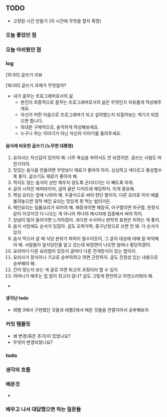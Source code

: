 ## TODO
- 고정된 시간 만들기 (이 시간에 무엇을 할지 확정)


    
### 오늘 좋았던 점


### 오늘 아쉬웠던 점

### log
[15:50] 글쓰기 리뷰

[16:00] 글쓰기 과제가 무엇일까?
- 내가 꿈꾸는 프로그래머로서의 삶
    - 본인이 최종적으로 꿈꾸는 프로그래머로서의 삶은 무엇인지 자유롭게 작성해주세요.
    - 자신이 어떤 마음으로 프로그래머가 되고 싶어했는지 되짚어보는 계기가 되었으면 합니다.
    - 최대한 구체적으로, 솔직하게 작성해보세요.
    - 누구나 하는 이야기가 아닌 자신의 이야기를 들려주세요.


#### 음식에 비유한 글쓰기 (노무현 대통령)
1. 요리사는 자신감이 있어야 해. 너무 욕심을 부려서도 안 되겠지만. 글쓰는 사람도 마찬가지야.
2. 맛있는 음식을 만들려면 무엇보다 재료가 좋아야 하지. 싱싱하고 색다르고 풍성할수록 좋지. 글쓰기도 재료가 좋아야 해.
3. 먹지도 않는 음식이 상만 채우지 않도록 군더더기는 다 빼도록 하게.
4. 글의 시작은 에피타이저, 글의 끝은 디저트에 해당하지. 이게 중요해.
5. 핵심 요리는 앞에 나와야 해. 두괄식으로 써야 한단 말이지. 다른 요리로 미리 배를 불려놓으면 정작 메인 요리는 맛있게 못 먹는 법이거든.
6. 메인요리는 일품요리가 되어야 해. 해장국이면 해장국, 아구찜이면 아구찜. 한정식 같이 이것저것 다 나오는 게 아니라 하나의 메시지에 집중해서 써야 하지.
7. 양념이 많이 들어가면 느끼하잖아. 과다한 수식어나 현학적 표현은 피하는 게 좋지.
8. 음식 서빙에도 순서가 있잖아. 글도 오락가락, 중구난방으로 쓰면 안 돼. 다 순서가 있지
9. 음식 먹으러 갈 때 식당 분위기 파악이 필수이듯이, 그 글의 대상에 대해 잘 파악해야 해. 사람들이 일식당인줄 알고 갔는데 짜장면이 나오면 얼마나 황당하겠어.
10. 요리마다 다른 요리법이 있듯이 글마다 다른 전개방식이 있는 법이지.
11. 요리사가 장식이나 기교로 승부하려고 하면 곤란하지. 글도 진정성 있는 내용으로 승부해야 해.
12. 간이 맞는지 보는 게 글로 치면 퇴고의 과정이라 할 수 있지
13. 어머니가 해주는 집 밥이 최고지 않나? 글도 그렇게 편안하고 자연스러워야 해.


- 
#### 생각난 todo
- 레벨 3에서 구현했던 것들과 레벨2에서 배운 것들을 연결지어서 공부해보자

### 커밋 템플릿
- 왜 변경(혹은 추가)이 있었나요?
- 무엇이 변경되었나요?

### todo 


### 생각의 흐름


### 배운것
-


### 배우고 나서 대답했으면 하는 질문들